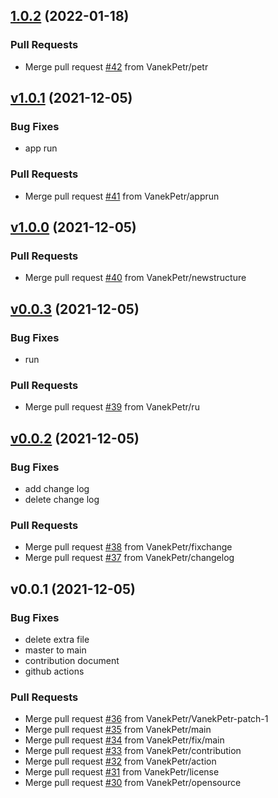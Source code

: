 
<a name="1.0.2"></a>
## [1.0.2](https://github.com/VanekPetr/investment-funnel/compare/v1.0.1...1.0.2) (2022-01-18)

### Pull Requests

* Merge pull request [#42](https://github.com/VanekPetr/investment-funnel/issues/42) from VanekPetr/petr


<a name="v1.0.1"></a>
## [v1.0.1](https://github.com/VanekPetr/investment-funnel/compare/v1.0.0...v1.0.1) (2021-12-05)

### Bug Fixes

* app run

### Pull Requests

* Merge pull request [#41](https://github.com/VanekPetr/investment-funnel/issues/41) from VanekPetr/apprun


<a name="v1.0.0"></a>
## [v1.0.0](https://github.com/VanekPetr/investment-funnel/compare/v0.0.3...v1.0.0) (2021-12-05)

### Pull Requests

* Merge pull request [#40](https://github.com/VanekPetr/investment-funnel/issues/40) from VanekPetr/newstructure


<a name="v0.0.3"></a>
## [v0.0.3](https://github.com/VanekPetr/investment-funnel/compare/v0.0.2...v0.0.3) (2021-12-05)

### Bug Fixes

* run

### Pull Requests

* Merge pull request [#39](https://github.com/VanekPetr/investment-funnel/issues/39) from VanekPetr/ru


<a name="v0.0.2"></a>
## [v0.0.2](https://github.com/VanekPetr/investment-funnel/compare/v0.0.1...v0.0.2) (2021-12-05)

### Bug Fixes

* add change log
* delete change log

### Pull Requests

* Merge pull request [#38](https://github.com/VanekPetr/investment-funnel/issues/38) from VanekPetr/fixchange
* Merge pull request [#37](https://github.com/VanekPetr/investment-funnel/issues/37) from VanekPetr/changelog


<a name="v0.0.1"></a>
## v0.0.1 (2021-12-05)

### Bug Fixes

* delete extra file
* master to main
* contribution document
* github actions

### Pull Requests

* Merge pull request [#36](https://github.com/VanekPetr/investment-funnel/issues/36) from VanekPetr/VanekPetr-patch-1
* Merge pull request [#35](https://github.com/VanekPetr/investment-funnel/issues/35) from VanekPetr/main
* Merge pull request [#34](https://github.com/VanekPetr/investment-funnel/issues/34) from VanekPetr/fix/main
* Merge pull request [#33](https://github.com/VanekPetr/investment-funnel/issues/33) from VanekPetr/contribution
* Merge pull request [#32](https://github.com/VanekPetr/investment-funnel/issues/32) from VanekPetr/action
* Merge pull request [#31](https://github.com/VanekPetr/investment-funnel/issues/31) from VanekPetr/license
* Merge pull request [#30](https://github.com/VanekPetr/investment-funnel/issues/30) from VanekPetr/opensource

